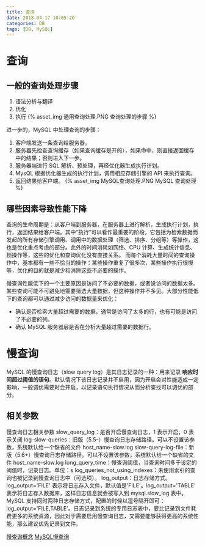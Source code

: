 ```yaml
---
title: 查询
date: 2018-04-17 10:05:20
categories: DB
tags: [DB, MySQL]
---
```

# 查询
## 一般的查询处理步骤
1. 语法分析与翻译
2. 优化
3. 执行
{% asset_img 通用查询处理.PNG 查询处理的步骤 %}

进一步的，MySQL 中处理查询的步骤：
1. 客户端发送一条查询给服务器。
2. 服务器先检查查询缓存（如果查询缓存是开的），如果命中，则直接返回缓存中的结果；否则进入下一步。
3. 服务器端进行 SQL 解析、预处理，再经优化器生成执行计划。
4. MysQL 根据优化器生成的执行计划，调用相应存储引擎的 API 来执行查询。
5. 返回结果给客户端。
{% asset_img MySQL查询处理.PNG MySQL 查询处理 %}


## 哪些因素导致性能下降
查询的生命周期是：从客户端到服务器，在服务器上进行解析，生成执行计划，执行，返回结果给客户端。其中“执行”可以看作最重要的阶段，它包括为检索数据而发起的所有存储引擎调用、调用中的数据处理（筛选、排序、分组等）等操作，这也是优化重点考虑的部分。此外的时间消耗如网络、CPU 计算、生成统计信息、锁操作等，这些的优化和查询优化没有直接关系。
而每个消耗大量时间的查询操作中，基本都有一些不恰当的操作：某些操作重复了很多次，某些操作执行很慢等，优化的目的就是减少和消除这些不必要的操作。

慢查询性能低下的一个主要原因是访问了不必要的数据，或者说访问的数据太多。某些查询可能不可避免地需要筛选大量数据，但这种操作并不多见。大部分性能低下的查询都可以通过减少访问的数据量来优化：
* 确认是否检索大量超过需要的数据，通常是访问了太多的行，也有可能是访问了不必要的列。
* 确认 MySQL 服务器层是否在分析大量超过需要的数据行。

# 慢查询
MySQL 的慢查询日志（slow query log）是其日志记录的一种：用来记录 **响应时间超过阈值的语句**。默认情况下该日志记录并不启用，因为开启会对性能造成一定影响，一般调优需要时会开启，以记录语句执行情况从而分析查找可以调优的部分。

## 相关参数
慢查询日志相关参数
slow_query_log：是否开启慢查询日志，1 表示开启，0 表示关闭
log-slow-queries：旧版（5.5-）慢查询日志存储路径。可以不设置该参数，系统默认给一个缺省的文件 host_name-slow.log
slow-query-log-file：新版（5.6+）慢查询日志存储路径。可以不设置该参数，系统默认给一个缺省的文件 host_name-slow.log
long_query_time：慢查询阈值，当查询时间多于设定的阈值时，记录日志。单位：s
log_queries_not_using_indexes：未使用索引的查询也被记录到慢查询日志中（可选项）。
log_output：日志存储方式。log_output='FILE' 表示将日志存入文件，默认值是'FILE'。log_output='TABLE' 表示将日志存入数据库，这样日志信息就会被写入到 mysql.slow_log 表中。MySQL 支持同时两种日志存储方式，配置的时候以逗号隔开即可：log_output='FILE,TABLE'。日志记录到系统的专用日志表中，要比记录到文件耗费更多的系统资源，因此对于需要启用慢查询日志，又需要能够获得更高的系统性能，那么建议优先记录到文件。

[慢查询概念](http://www.cnblogs.com/kerrycode/p/5593204.html)
[MySQL慢查询](https://blog.csdn.net/qh_java/article/details/71247224)



